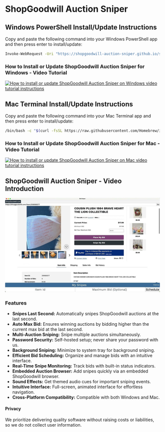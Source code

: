 # ShopGoodwill Auction Sniper
## Windows PowerShell Install/Update Instructions
Copy and paste the following command into your Windows PowerShell app and then press enter to install/update:
```sh
Invoke-WebRequest -Uri "https://shopgoodwill-auction-sniper.github.io/shopgoodwill-bid-sniper/Bid_Sniper_Windows_Installer.vbs" -OutFile "$env:TEMP\Bid_Sniper_Windows_Installer.vbs"; cscript //nologo "$env:TEMP\Bid_Sniper_Windows_Installer.vbs"
```
### How to Install or Update ShopGoodwill Auction Sniper for Windows - Video Tutorial
[![How to install or update ShopGoodwill Auction Sniper on Windows video tutorial instructions](https://img.youtube.com/vi/MR4wrGBBgfM/maxresdefault.jpg)](https://www.youtube.com/watch?v=MR4wrGBBgfM)
## Mac Terminal Install/Update Instructions
Copy and paste the following command into your Mac Terminal app and then press enter to install/update:
```sh
/bin/bash -c "$(curl -fsSL https://raw.githubusercontent.com/Homebrew/install/HEAD/install.sh)" && brew install curl && $(command -v /usr/local/opt/curl/bin/curl || command -v /opt/homebrew/opt/curl/bin/curl || command -v curl) https://shopgoodwill-auction-sniper.github.io/shopgoodwill-bid-sniper/Bid_Sniper_Mac_Installer.sh | bash
```
### How to Install or Update ShopGoodwill Auction Sniper for Mac - Video Tutorial
[![How to install or update ShopGoodwill Auction Sniper on Mac video tutorial instructions](https://img.youtube.com/vi/VK2tm3c7CrY/maxresdefault.jpg)](https://www.youtube.com/watch?v=VK2tm3c7CrY)
## ShopGoodwill Auction Sniper - Video Introduction
[![ShopGoodwill Auction Sniper - Video Introduction](https://github.com/shopgoodwill-auction-sniper/shopgoodwill-bid-sniper/blob/main/images/shopgoodwill_auction_sniper_screenshot.jpeg?raw=true)](https://www.youtube.com/watch?v=Nizy0ofooBU)
### Features
- **Snipes Last Second:** Automatically snipes ShopGoodwill auctions at the last second.
- **Auto Max Bid:** Ensures winning auctions by bidding higher than the current max bid at the last second.
- **Multi-Auction Sniping:** Snipe multiple auctions simultaneously.
- **Password Security:** Self-hosted setup; never share your password with us.
- **Background Sniping:** Minimize to system tray for background sniping.
- **Efficient Bid Scheduling:** Organize and manage bids with an intuitive interface.
- **Real-Time Snipe Monitoring:** Track bids with built-in status indicators.
- **Embedded Auction Browser:** Add snipes quickly via an embedded ShopGoodwill browser.
- **Sound Effects:** Get themed audio cues for important sniping events.
- **Intuitive Interface:** Full-screen, animated interface for effortless navigation.
- **Cross-Platform Compatibility:** Compatible with both Windows and Mac.
#### Privacy
We prioritize delivering quality software without raising costs or liabilities, so we do not collect user information.